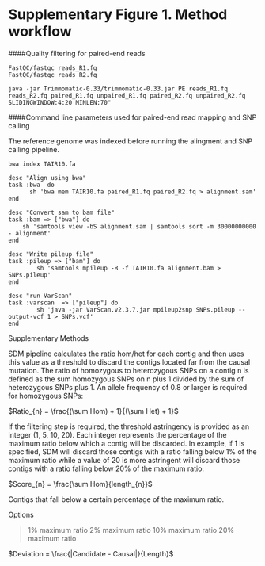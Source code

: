 Supplementary Figure 1. Method workflow 
===

####Quality filtering for paired-end reads

```
FastQC/fastqc reads_R1.fq
FastQC/fastqc reads_R2.fq
```

```
java -jar Trimmomatic-0.33/trimmomatic-0.33.jar PE reads_R1.fq reads_R2.fq paired_R1.fq unpaired_R1.fq paired_R2.fq unpaired_R2.fq  SLIDINGWINDOW:4:20 MINLEN:70"
```

####Command line parameters used for paired-end read mapping and SNP calling

The reference genome was indexed before running the alingment and SNP calling pipeline. 

```
bwa index TAIR10.fa
```

```
desc "Align using bwa"
task :bwa  do
      sh 'bwa mem TAIR10.fa paired_R1.fq paired_R2.fq > alignment.sam'
end
```
```
desc "Convert sam to bam file"
task :bam => ["bwa"] do
    sh 'samtools view -bS alignment.sam | samtools sort -m 30000000000 - alignment'
end
```
```
desc "Write pileup file"
task :pileup => ["bam"] do
        sh 'samtools mpileup -B -f TAIR10.fa alignment.bam > SNPs.pileup'
end
```
```
desc "run VarScan"
task :varscan  => ["pileup"] do 
        sh 'java -jar VarScan.v2.3.7.jar mpileup2snp SNPs.pileup --output-vcf 1 > SNPs.vcf'
end
```


Supplementary Methods

SDM pipeline calculates the ratio hom/het for each contig and then uses this value as a threshold to discard the contigs located far from the causal mutation. 
The ratio of homozygous to heterozygous SNPs on a contig n is defined as the sum homozygous SNPs on n plus 1 divided by the sum of heterozygous SNPs plus 1. An allele frequency of 0.8 or larger is required for homozygous SNPs:

$Ratio_{n} = \frac{(\sum Hom) + 1}{(\sum Het) + 1}$

If the filtering step is required, the threshold astringency is provided as an integer (1, 5, 10, 20). Each integer represents the percentage of the maximum ratio below which a contig will be discarded. In example, if 1 is specified, SDM will discard those contigs with a ratio falling below 1% of the maximum ratio while a value of 20 is more astringent  will discard those contigs with a ratio falling below 20% of the maximum ratio.





$Score_{n} = \frac{\sum Hom}{length_{n}}$

Contigs that fall below a certain percentage of the maximum ratio. 


Options

>1% maximum ratio
>2% maximum ratio
>10% maximum ratio
>20% maximum ratio



$Deviation = \frac{|Candidate - Causal|}{Length}$
